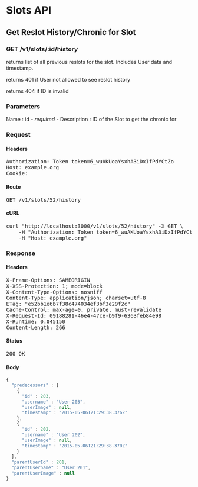 # Slots API

## Get Reslot History/Chronic for Slot

### GET /v1/slots/:id/history

returns list of all previous reslots for the slot. Includes User data and timestamp.

returns 401 if User not allowed to see reslot history

returns 404 if ID is invalid

### Parameters

Name : id *- required -*
Description : ID of the Slot to get the chronic for

### Request

#### Headers

<pre>Authorization: Token token=6_wuAKUoaYsxhA3iDxIfPdYCtZo
Host: example.org
Cookie: </pre>

#### Route

<pre>GET /v1/slots/52/history</pre>

#### cURL

<pre class="request">curl &quot;http://localhost:3000/v1/slots/52/history&quot; -X GET \
	-H &quot;Authorization: Token token=6_wuAKUoaYsxhA3iDxIfPdYCtZo&quot; \
	-H &quot;Host: example.org&quot;</pre>

### Response

#### Headers

<pre>X-Frame-Options: SAMEORIGIN
X-XSS-Protection: 1; mode=block
X-Content-Type-Options: nosniff
Content-Type: application/json; charset=utf-8
ETag: &quot;e52bb1e6b7f38c474034ef3bf3e29f2c&quot;
Cache-Control: max-age=0, private, must-revalidate
X-Request-Id: 09188281-46e4-47ce-b9f9-6363feb84e98
X-Runtime: 0.045150
Content-Length: 266</pre>

#### Status

<pre>200 OK</pre>

#### Body

```javascript
{
  "predecessors" : [
    {
      "id" : 203,
      "username" : "User 203",
      "userImage" : null,
      "timestamp" : "2015-05-06T21:29:38.376Z"
    },
    {
      "id" : 202,
      "username" : "User 202",
      "userImage" : null,
      "timestamp" : "2015-05-06T21:29:38.370Z"
    }
  ],
  "parentUserId" : 201,
  "parentUsername" : "User 201",
  "parentUserImage" : null
}
```
